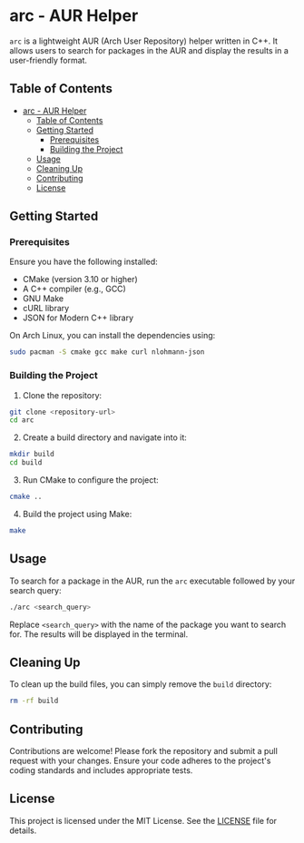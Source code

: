 # arc - AUR Helper

`arc` is a lightweight AUR (Arch User Repository) helper written in C++. It allows users to search for packages in the AUR and display the results in a user-friendly format.

## Table of Contents

- [arc - AUR Helper](#arc---aur-helper)
  - [Table of Contents](#table-of-contents)
  - [Getting Started](#getting-started)
    - [Prerequisites](#prerequisites)
    - [Building the Project](#building-the-project)
  - [Usage](#usage)
  - [Cleaning Up](#cleaning-up)
  - [Contributing](#contributing)
  - [License](#license)

## Getting Started

### Prerequisites

Ensure you have the following installed:

- CMake (version 3.10 or higher)
- A C++ compiler (e.g., GCC)
- GNU Make
- cURL library
- JSON for Modern C++ library

On Arch Linux, you can install the dependencies using:

```sh
sudo pacman -S cmake gcc make curl nlohmann-json
```

### Building the Project

1. Clone the repository:

```sh
git clone <repository-url>
cd arc
```

2. Create a build directory and navigate into it:

```sh
mkdir build
cd build
```

3. Run CMake to configure the project:

```sh
cmake ..
```

4. Build the project using Make:

```sh
make
```

## Usage

To search for a package in the AUR, run the `arc` executable followed by your search query:

```sh
./arc <search_query>
```

Replace `<search_query>` with the name of the package you want to search for. The results will be displayed in the terminal.

## Cleaning Up

To clean up the build files, you can simply remove the `build` directory:

```sh
rm -rf build
```

## Contributing

Contributions are welcome! Please fork the repository and submit a pull request with your changes. Ensure your code adheres to the project's coding standards and includes appropriate tests.

## License

This project is licensed under the MIT License. See the [LICENSE](LICENSE) file for details.
